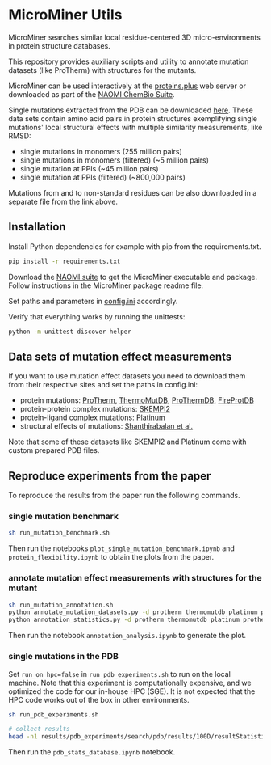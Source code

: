 # MicroMiner Utils

MicroMiner searches similar local residue-centered 3D micro-environments in protein structure databases.

This repository provides auxiliary scripts and utility to annotate mutation datasets (like ProTherm)
with structures for the mutants.

MicroMiner can be used interactively at the [proteins.plus](https://proteins.plus) web server or
downloaded as part of the [NAOMI ChemBio Suite](https://uhh.de/naomi).

Single mutations extracted from the PDB can be downloaded [here](TODO). These data sets contain amino acid
pairs in protein structures exemplifying single mutations' local structural effects with multiple
similarity measurements, like RMSD: 
* single mutations in monomers (255 million pairs)
* single mutations in monomers (filtered) (~5 million pairs)
* single mutation at PPIs (~45 million pairs)
* single mutation at PPIs (filtered) (~800,000 pairs)

Mutations from and to non-standard residues can be also downloaded
in a separate file from the link above.

## Installation

Install Python dependencies for example with pip from the requirements.txt.

 ```bash
pip install -r requirements.txt
 ```

Download the [NAOMI suite](https://uhh.de/naomi) to get the MicroMiner executable and package. 
Follow instructions in the MicroMiner package readme file.

Set paths and parameters in [config.ini](config.ini) accordingly. 

Verify that everything works by running the unittests:

```bash
python -m unittest discover helper
```

## Data sets of mutation effect measurements

If you want to use mutation effect datasets you need to download
them from their respective sites and set the paths in config.ini: 

* protein mutations: [ProTherm](https://doi.org/10.1093/nar/gkj103),
[ThermoMutDB](https://doi.org/10.1093/nar/gkaa925),
[ProThermDB](https://doi.org/10.1093/nar/gkaa1035),
[FireProtDB](https://doi.org/10.1093/nar/gkaa981)
* protein-protein complex mutations:
[SKEMPI2](https://doi.org/10.1093/bioinformatics/bty635)
* protein-ligand complex mutations:
[Platinum](https://doi.org/10.1093/nar/gku966)
* structural effects of mutations: [Shanthirabalan et al.](https://doi.org/10.1002/prot.25499) 

Note that some of these datasets like SKEMPI2 and Platinum come with custom prepared PDB files.

## Reproduce experiments from the paper

To reproduce the results from the paper run the following commands.

### single mutation benchmark
```bash
sh run_mutation_benchmark.sh
```
Then run the notebooks `plot_single_mutation_benchmark.ipynb` and `protein_flexibility.ipynb` to 
obtain the plots from the paper.

### annotate mutation effect measurements with structures for the mutant

```bash
sh run_mutation_annotation.sh
python annotate_mutation_datasets.py -d protherm thermomutdb platinum prothermdb skempi2 fireprotdb -m results/mutation_annotation/search -o .
python annotation_statistics.py -d protherm thermomutdb platinum prothermdb skempi2 fireprotdb -m results/mutation_annotation/search -o .
```
Then run the notebook `annotation_analysis.ipynb` to generate the plot.

### single mutations in the PDB

Set `run_on_hpc=false` in `run_pdb_experiments.sh` to run on the local machine. Note that this 
experiment is computationally expensive, and we optimized the code for our in-house HPC (SGE).
It is not expected that the HPC code works out of the box in other environments.

```bash
sh run_pdb_experiments.sh

# collect results
head -n1 results/pdb_experiments/search/pdb/results/100D/resultStatistic.csv > pdb_all_ppi.tsv && find results/pdb_experiments/search/pdb/results -name resultStatistic.csv -exec tail -n+2 -q {} >> pdb_all_ppi.tsv +
```

Then run the `pdb_stats_database.ipynb` notebook.
